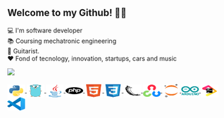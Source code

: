 ## Welcome to my Github! 👋🏽
💻 I'm software developer <br>
📚 Coursing mechatronic engineering <br>
🎸 Guitarist.  <br>
❤  Fond of tecnology, innovation, startups, cars and music

<div>
  <a href="https://github.com/leandrolls">
  <!---<img height="160em" src="https://github-readme-stats.vercel.app/api?username=leandrolls&show_icons=true&theme=graywhite&include_all_commits=true&count_private=true"/>--->
  <img height="160em" src="https://github-readme-stats.vercel.app/api/top-langs/?username=leandrolls&layout=compact&langs_count=7&theme=graywhite"/>
</div>
<div style="display: inline_block"><br>
  <img align="center" alt="Leo-Python" height="30" width="40" src="https://github.com/devicons/devicon/blob/master/icons/python/python-original.svg">
  <img align="center" alt="Leo-Go" height="30" width="40" src="https://github.com/devicons/devicon/blob/master/icons/go/go-original.svg">
  <img align="center" alt="Leo-Java" height="30" width="40" src="https://github.com/devicons/devicon/blob/master/icons/java/java-original.svg">
  <img align="center" alt="Leo-PHP" height="30" width="40" src="https://github.com/devicons/devicon/blob/master/icons/php/php-plain.svg">
  <img align="center" alt="Leo-HTML" height="30" width="40" src="https://github.com/devicons/devicon/blob/master/icons/html5/html5-original.svg">
  <img align="center" alt="Leo-CSS" height="30" width="40" src="https://github.com/devicons/devicon/blob/master/icons/css3/css3-original.svg">
  <img align="center" alt="Leo-Flask" height="30" width="40" src="https://github.com/devicons/devicon/blob/master/icons/flask/flask-original.svg">
  <img align="center" alt="Leo-OpenCV" height="30" width="40" src="https://github.com/devicons/devicon/blob/master/icons/opencv/opencv-original.svg">
  <img align="center" alt="Leo-Jupyter" height="30" width="40" src="https://github.com/devicons/devicon/blob/master/icons/jupyter/jupyter-original.svg">
  <img align="center" alt="Leo-Arduino" height="30" width="40" src="https://github.com/devicons/devicon/blob/master/icons/arduino/arduino-original-wordmark.svg">
  <img align="center" alt="Leo-Jetbrains" height="30" width="40" src="https://github.com/devicons/devicon/blob/master/icons/jetbrains/jetbrains-original.svg">
  <img align="center" alt="Leo-VSCode" height="30" width="40" src="https://github.com/devicons/devicon/blob/master/icons/vscode/vscode-original.svg">
  
</div>
